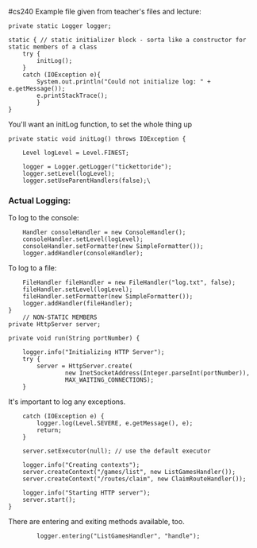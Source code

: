 #cs240
Example file given from teacher's files and lecture:

	private static Logger logger;
	
	static { // static initializer block - sorta like a constructor for static members of a class
		try {
			initLog();
		}
		catch (IOException e){
			System.out.println("Could not initialize log: " + e.getMessage());
			e.printStackTrace();
			}
	}

You'll want an initLog function, to set the whole thing up

	private static void initLog() throws IOException {

        Level logLevel = Level.FINEST;

        logger = Logger.getLogger("tickettoride"); 
        logger.setLevel(logLevel);
        logger.setUseParentHandlers(false);\
	
### Actual Logging:
To log to the console:

        Handler consoleHandler = new ConsoleHandler();
        consoleHandler.setLevel(logLevel);
        consoleHandler.setFormatter(new SimpleFormatter());
        logger.addHandler(consoleHandler);
		
To log to a file:

        FileHandler fileHandler = new FileHandler("log.txt", false);
        fileHandler.setLevel(logLevel);
        fileHandler.setFormatter(new SimpleFormatter());
        logger.addHandler(fileHandler);
    }
		// NON-STATIC MEMBERS
    private HttpServer server;

    private void run(String portNumber) {

        logger.info("Initializing HTTP Server");
        try {
            server = HttpServer.create(
					new InetSocketAddress(Integer.parseInt(portNumber)),
                    MAX_WAITING_CONNECTIONS);
        }
		
It's important to log any exceptions.

        catch (IOException e) {
            logger.log(Level.SEVERE, e.getMessage(), e);
            return;
        }

        server.setExecutor(null); // use the default executor

        logger.info("Creating contexts");
        server.createContext("/games/list", new ListGamesHandler());
		server.createContext("/routes/claim", new ClaimRouteHandler());
		
        logger.info("Starting HTTP server");
        server.start();
    }

There are entering and exiting methods available, too.

	        logger.entering("ListGamesHandler", "handle");